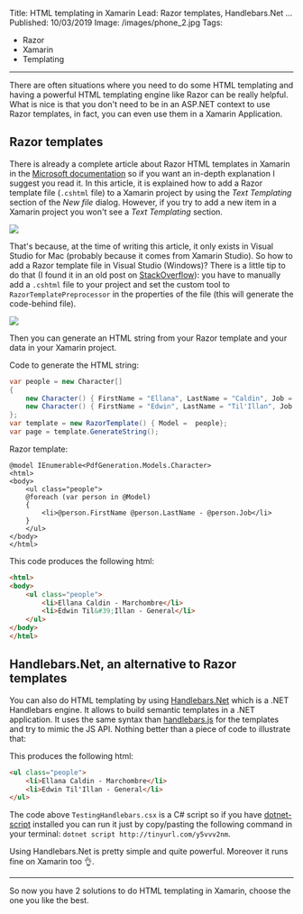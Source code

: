 Title: HTML templating in Xamarin
Lead: Razor templates, Handlebars.Net ...
Published: 10/03/2019
Image: /images/phone_2.jpg
Tags:
  - Razor
  - Xamarin
  - Templating
---
There are often situations where you need to do some HTML templating and having a powerful HTML templating engine like Razor can be really helpful.
What is nice is that you don't need to be in an ASP.NET context to use Razor templates, in fact, you can even use them in a Xamarin Application. 

## Razor templates
There is already a complete article about Razor HTML templates in Xamarin in the [Microsoft documentation](https://docs.microsoft.com/en-us/xamarin/cross-platform/platform/razor-html-templates/) so if you want an in-depth explanation I suggest you read it. In this article, it is explained how to add a Razor template file (`.cshtml` file) to a Xamarin project by using the _Text Templating_ section of the _New file_ dialog.
However, if you try to add a new item in a Xamarin project you won't see a _Text Templating_ section.

<img src="/posts/images/htmltemplating_vs_1.png" class="img-fluid centered-img">

That's because, at the time of writing this article, it only exists in Visual Studio for Mac (probably because it comes from Xamarin Studio). So how to add a Razor template file in Visual Studio (Windows)?
There is a little tip to do that (I found it in an old post on [StackOverflow](https://stackoverflow.com/questions/39048900/is-there-a-preprocessed-razor-template-for-visual-studio-2015)): you have to manually add a `.cshtml` file to your project and set the custom tool to `RazorTemplatePreprocessor` in the properties of the file (this will generate the code-behind file).

<img src="/posts/images/htmltemplating_vs_2.png" class="img-fluid centered-img">

Then you can generate an HTML string from your Razor template and your data in your Xamarin project.

Code to generate the HTML string:
```csharp
var people = new Character[]
{
    new Character() { FirstName = "Ellana", LastName = "Caldin", Job = "Marchombre"},
    new Character() { FirstName = "Edwin", LastName = "Til'Illan", Job = "General"}
};
var template = new RazorTemplate() { Model =  people};
var page = template.GenerateString();
```
Razor template:
```
@model IEnumerable<PdfGeneration.Models.Character>
<html>
<body>
    <ul class="people">
    @foreach (var person in @Model)
    {
        <li>@person.FirstName @person.LastName - @person.Job</li>
    }
    </ul>
</body>
</html>
```
This code produces the following html:
```html
<html>
<body>
    <ul class="people">
        <li>Ellana Caldin - Marchombre</li>
        <li>Edwin Til&#39;Illan - General</li>
    </ul>
</body>
</html>
```

## Handlebars.Net, an alternative to Razor templates
You can also do HTML templating by using [Handlebars.Net](https://github.com/rexm/Handlebars.Net) which is a .NET Handlebars engine. It allows to build semantic templates in a .NET application. It uses the same syntax than [handlebars.js](http://handlebarsjs.com/) for the templates and try to mimic the JS API. Nothing better than a piece of code to illustrate that:
<?# Gist 14bc3bba36aafefb364d4c89d7570c90 /?>
This produces the following html:
```html
<ul class="people">
    <li>Ellana Caldin - Marchombre</li>
    <li>Edwin Til'Illan - General</li>
</ul>
```
The code above `TestingHandlebars.csx` is a C# script so if you have [dotnet-script](https://github.com/filipw/dotnet-script) installed you can run it just by copy/pasting the following command in your terminal: `dotnet script http://tinyurl.com/y5vvv2nm`.

Using Handlebars.Net is pretty simple and quite powerful. Moreover it runs fine on Xamarin too 👌.

---
So now you have 2 solutions to do HTML templating in Xamarin, choose the one you like the best.